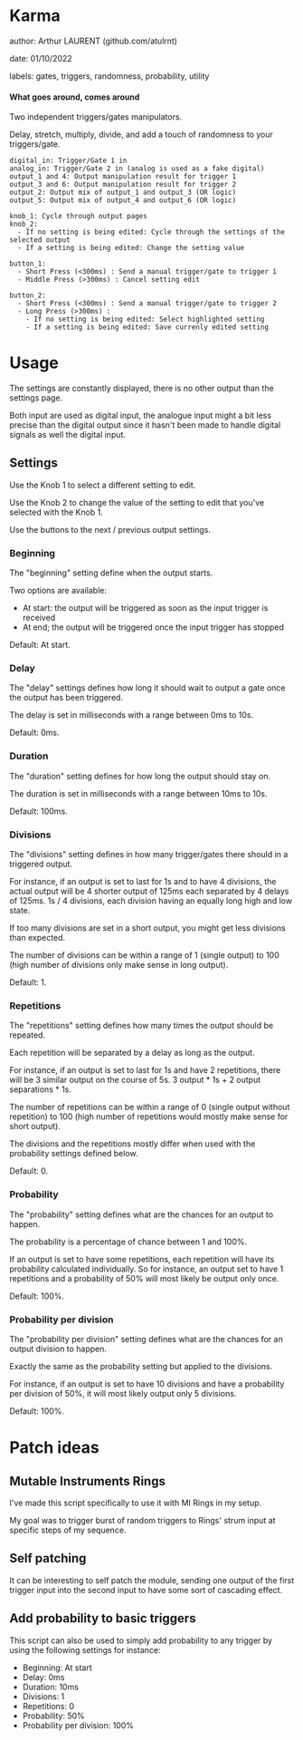 # Karma

author: Arthur LAURENT (github.com/atulrnt)

date: 01/10/2022

labels: gates, triggers, randomness, probability, utility

#### What goes around, comes around

Two independent triggers/gates manipulators.

Delay, stretch, multiply, divide, and add a touch of randomness to your triggers/gate.

    digital_in: Trigger/Gate 1 in
    analog_in: Trigger/Gate 2 in (analog is used as a fake digital)
    output_1 and 4: Output manipulation result for trigger 1
    output_3 and 6: Output manipulation result for trigger 2
    output_2: Output mix of output_1 and output_3 (OR logic)
    output_5: Output mix of output_4 and output_6 (OR logic)

    knob_1: Cycle through output pages
    knob_2: 
      - If no setting is being edited: Cycle through the settings of the selected output
      - If a setting is being edited: Change the setting value

    button_1:
      - Short Press (<300ms) : Send a manual trigger/gate to trigger 1
      - Middle Press (>300ms) : Cancel setting edit

    button_2:
      - Short Press (<300ms) : Send a manual trigger/gate to trigger 2
      - Long Press (>300ms) : 
        - If no setting is being edited: Select highlighted setting
        - If a setting is being edited: Save currenly edited setting

# Usage

The settings are constantly displayed, there is no other output than the settings page.

Both input are used as digital input, the analogue input might a bit less precise than the digital output since it hasn't been made to handle digital signals as well the digital input.

## Settings

Use the Knob 1 to select a different setting to edit.

Use the Knob 2 to change the value of the setting to edit that you've selected with the Knob 1.

Use the buttons to the next / previous output settings.

### Beginning

The "beginning" setting define when the output starts.

Two options are available:
- At start: the output will be triggered as soon as the input trigger is received
- At end; the output will be triggered once the input trigger has stopped

Default: At start.

### Delay

The "delay" settings defines how long it should wait to output a gate once the output has been triggered.

The delay is set in milliseconds with a range between 0ms to 10s.

Default: 0ms.

### Duration

The "duration" setting defines for how long the output should stay on.

The duration is set in milliseconds with a range between 10ms to 10s.

Default: 100ms.

### Divisions

The "divisions" setting defines in how many trigger/gates there should in a triggered output.

For instance, if an output is set to last for 1s and to have 4 divisions, the actual output will be 4 shorter output of 125ms each separated by 4 delays of 125ms.
1s / 4 divisions, each division having an equally long high and low state.

If too many divisions are set in a short output, you might get less divisions than expected.

The number of divisions can be within a range of 1 (single output) to 100 (high number of divisions only make sense in long output).

Default: 1.

### Repetitions

The "repetitions" setting defines how many times the output should be repeated.

Each repetition will be separated by a delay as long as the output.

For instance, if an output is set to last for 1s and have 2 repetitions, there will be 3 similar output on the course of 5s.
3 output * 1s + 2 output separations * 1s.

The number of repetitions can be within a range of 0 (single output without repetition) to 100 (high number of repetitions would mostly make sense for short output).

The divisions and the repetitions mostly differ when used with the probability settings defined below.

Default: 0.

### Probability

The "probability" setting defines what are the chances for an output to happen.

The probability is a percentage of chance between 1 and 100%.

If an output is set to have some repetitions, each repetition will have its probability calculated individually.
So for instance, an output set to have 1 repetitions and a probability of 50% will most likely be output only once.

Default: 100%.

### Probability per division

The "probability per division" setting defines what are the chances for an output division to happen.

Exactly the same as the probability setting but applied to the divisions.

For instance, if an output is set to have 10 divisions and have a probability per division of 50%, it will most likely output only 5 divisions.

Default: 100%.

# Patch ideas

## Mutable Instruments Rings

I've made this script specifically to use it with MI Rings in my setup.

My goal was to trigger burst of random triggers to Rings' strum input at specific steps of my sequence.

## Self patching

It can be interesting to self patch the module, sending one output of the first trigger input into the second input to have some sort of cascading effect.

## Add probability to basic triggers

This script can also be used to simply add probability to any trigger by using the following settings for instance:
- Beginning: At start
- Delay: 0ms
- Duration: 10ms
- Divisions: 1
- Repetitions: 0
- Probability: 50%
- Probability per division: 100%
